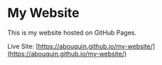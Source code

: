 # My Website

This is my website hosted on GitHub Pages.

Live Site: [https://abouquin.github.io/my-website/](https://abouquin.github.io/my-website/)
